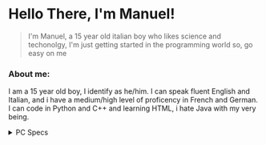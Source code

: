 # Hello There, I'm Manuel!
> I'm Manuel, a 15 year old italian boy who likes science and techonolgy, I'm just getting started in the programming world so, go easy on me 

### About me: 
I am a 15 year old boy, I identify as he/him. I can speak fluent English and Italian, and i have a medium/high level of proficency in French and German. <br> I can code in Python and C++ and learning HTML, i hate Java with my very being. 



<details>
<summary>
PC Specs
</summary> 
<br>

GPU: RTX3060 <br>
CPU Intel i7 <br>
pene </details>


<e href="" target="_blank" rel="noreferrer"><img src=""/>
